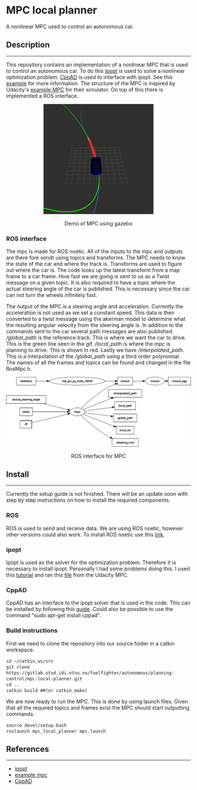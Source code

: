 # **MPC local planner**
A nonlinear MPC used to control an autonomous car.
 
## **Description**
---
 
This repository contains an implementation of a nonlinear MPC that is used to control an autonomous car. To do this [ipopt](https://coin-or.github.io/Ipopt/) is used to solve a nonlinear optimization problem. [CppAD](https://coin-or.github.io/CppAD/doc/cppad.htm) is used to interface with ipopt. See this [example](https://www.coin-or.org/CppAD/Doc/ipopt_solve_get_started.cpp.htm) for more information.
The structure of the MPC is inspired by Udacity's [example MPC](https://medium.com/@techreigns/model-predictive-control-implementation-for-autonomous-vehicles-932c81598b49) for their simulator. On top of this there is implemented a ROS interface.
 
<p align="center">
   <img src="images/mpc_demo.gif" width="300">
   <figcaption align="center">Demo of MPC using gazebo</figcaption>
</p>
 
### **ROS interface**
 
The mpc is made for ROS noetic. All of the inputs to the mpc and outputs are there fore sendt using topics and transforms. The MPC needs to know the state of the car and where the track is. Transforms are used to figure out where the car is. The code looks up the latest transform from a map frame to a car frame. How fast we are going is sent to us as a Twist message on a given topic. It is also required to have a topic where the actual steering angle of the car is published. This is necessary since the car can not turn the wheels infinitely fast.
 
The output of the MPC is a steering angle and acceleration. Currently the acceleration is not used as we set a constant speed. This data is then converted to a twist message using the akerman model to determine what the resulting angular velocity from the steering angle is. In addition to the commands sent to the car several path messages are also published. */global_path* is the reference track. This is where we want the car to drive. This is the green line seen in the gif. */local_path* is where the mpc is planning to drive. This is shown in red. Lastly we have */interpolated_path*. This is a interpolation of the */global_path* using a third order polynomial. The names of all the frames and topics can be found and changed in the file RosMpc.h.
 
<p align="center">
   <img src="images/rosgraphMPC.png" width="700">
   <figcaption align="center">ROS interface for MPC</figcaption>
</p>
 
## **Install**
---

Currently the setup guide is not finished.
There will be an update soon with step by step instructions on how to install the required components.
 
### **ROS**
 
ROS is used to send and receive data. We are using ROS noetic, however other versions could also work. To install ROS noetic use this [link](http://wiki.ros.org/noetic/Installation).

### **ipopt**
 
Ipopt is used as the solver for the optimization problem. Therefore it is necessary to install ipopt. Personally I had some problems doing this. I used this [tutorial](https://coin-or.github.io/Ipopt/INSTALL.html) and ran this [file](https://github.com/uppala75/CarND-MPC-Project/blob/master/install_ipopt.sh) from the Udacity MPC.

### **CppAD**

CppAD has an interface to the ipopt solver that is used in the code. This can be installed by following this [guide](https://coin-or.github.io/CppAD/doc/install.htm). Could also be possible to use the command "sudo apt-get install cppad".

### **Build instructions**

First we need to clone the repository into our source folder in a catkin workspace.

```terminal
cd ~/catkin_ws/src
git clone https://gitlab.stud.idi.ntnu.no/fuelfighter/autonomous/planning-control/mpc-local-planner.git
cd ..
catkin build ##(or catkin_make)
```

We are now ready to run the MPC. This is done by using launch files. Given that all the required topics and frames exist the MPC should start outputting commands.

```terminal
source devel/setup.bash
roslaunch mpc_local_planner mpc.launch
```

## **References**
---

- [ipopt](https://coin-or.github.io/Ipopt/)
- [example mpc](https://medium.com/@techreigns/model-predictive-control-implementation-for-autonomous-vehicles-932c81598b49)
- [CppAD](https://coin-or.github.io/CppAD/doc/cppad.htm)